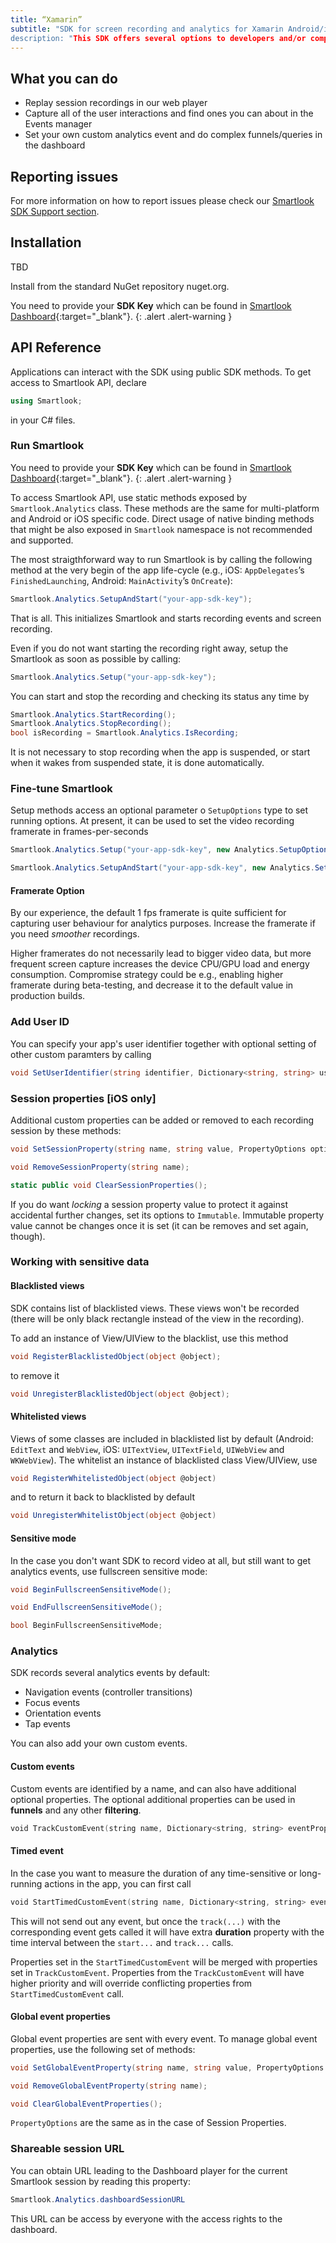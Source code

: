 ```yaml
---
title: “Xamarin”
subtitle: "SDK for screen recording and analytics for Xamarin Android/iOS multi-platform apps.”
description: "This SDK offers several options to developers and/or companies."
---
```


## What you can do

* Replay session recordings in our web player
* Capture all of the user interactions and find ones you can about in the Events manager
* Set your own custom analytics event and do complex funnels/queries in the dashboard

## Reporting issues

For more information on how to report issues please check our [Smartlook SDK Support section](https://smartlook.github.io/docs/sdk/support/#how-to-submit-an-issue).

## Installation

TBD

Install from the standard NuGet repository nuget.org.

You need to provide your **SDK Key** which can be found in [Smartlook Dashboard](https://www.smartlook.com/app/dashboard/settings/projects){:target="_blank"}.
{: .alert .alert-warning }


## API Reference

Applications can interact with the SDK using public SDK methods. To get access to Smartlook API, declare

```cs
using Smartlook;
```

in your C# files.

### Run Smartlook

You need to provide your **SDK Key** which can be found in [Smartlook Dashboard](https://www.smartlook.com/app/dashboard/settings/projects){:target="_blank"}.
{: .alert .alert-warning }

To access Smartlook API, use static methods exposed by `Smartlook.Analytics` class. These methods are the same for multi-platform and Android or iOS specific code. Direct usage of native binding methods that might be also exposed in `Smartlook` namespace is not recommended and supported.

The most straigthforward way to run Smartlook is by calling the following method at the very begin of the app life-cycle (e.g., iOS: `AppDelegates`’s `FinishedLaunching`, Android: `MainActivity`’s `OnCreate`):

```cs
Smartlook.Analytics.SetupAndStart("your-app-sdk-key");
```

That is all. This initializes Smartlook and starts recording events and screen recording.

Even if you do not want starting the recording right away, setup the Smartlook as soon as possible by calling:

```cs
Smartlook.Analytics.Setup("your-app-sdk-key");
```

You can start and stop the recording and checking its status any time by 

```cs
Smartlook.Analytics.StartRecording();
Smartlook.Analytics.StopRecording();
bool isRecording = Smartlook.Analytics.IsRecording;
```

It is not necessary to stop recording when the app is suspended, or start when it wakes from suspended state, it is done automatically.

### Fine-tune Smartlook

Setup methods access an optional parameter o `SetupOptions` type to set running options. At present, it can be used to set the video recording framerate in frames-per-seconds
```cs
Smartlook.Analytics.Setup("your-app-sdk-key", new Analytics.SetupOptions(framerate: 4));

Smartlook.Analytics.SetupAndStart("your-app-sdk-key", new Analytics.SetupOptions(framerate: 4));
```
#### Framerate Option

By our experience, the default 1 fps framerate is quite sufficient for capturing user behaviour for analytics purposes. Increase the framerate if you need *smoother* recordings.

Higher framerates do not necessarily lead to bigger video data, but more frequent screen capture increases the device CPU/GPU load and energy consumption. Compromise strategy could be e.g., enabling higher framerate during beta-testing, and decrease it to the default value in production builds.

### Add User ID

You can specify your app's user identifier together with optional setting of other custom paramters by calling
```cs
void SetUserIdentifier(string identifier, Dictionary<string, string> userProperies = null)
```

### Session properties [iOS only]

Additional custom properties can be added or removed to each recording session by these methods:

```cs
void SetSessionProperty(string name, string value, PropertyOptions options = PropertyOptions.Defaults);

void RemoveSessionProperty(string name);

static public void ClearSessionProperties();
```

If you do want _locking_ a session property value to protect it against accidental further changes, set its options to `Immutable`. Immutable property value cannot be changes once it is set (it can be removes and set again, though).

### Working with sensitive data

#### Blacklisted views

SDK contains list of blacklisted views. These views won't be recorded (there will be only black rectangle instead of the view in the recording). 

To add an instance of View/UIView to the blacklist, use this method
```cs
void RegisterBlacklistedObject(object @object);
```
to remove it
```cs
void UnregisterBlacklistedObject(object @object);
```

#### Whitelisted views
Views of some classes are included in blacklisted list by default (Android: `EditText` and `WebView`, iOS: `UITextView`, `UITextField`, `UIWebView` and `WKWebView`).
The whitelist an instance of blacklisted class View/UIView, use
```cs
void RegisterWhitelistedObject(object @object)
```
and to return it back to blacklisted by default
```cs
void UnregisterWhitelistObject(object @object)
```

#### Sensitive mode

In the case you don't want SDK to record video at all, but still want to get analytics events, use fullscreen sensitive mode:

```cs
void BeginFullscreenSensitiveMode();

void EndFullscreenSensitiveMode();

bool BeginFullscreenSensitiveMode;
```

### Analytics

SDK records several analytics events by default:

- Navigation events (controller transitions)
- Focus events
- Orientation events
- Tap events

You can also add your own custom events.

#### Custom events

Custom events are identified by a name, and can also have additional optional properties. The optional additional properties can be used in **funnels** and any other **filtering**.

```swift
void TrackCustomEvent(string name, Dictionary<string, string> eventProperties = null)
```

#### Timed event

In the case you want to measure the duration of any time-sensitive or long-running actions in the app, you can first call

```swift
void StartTimedCustomEvent(string name, Dictionary<string, string> eventProperties = null)
```

This will not send out any event, but once the `track(...)` with the corresponding event gets called it will have extra **duration** property with the time interval between the `start...` and `track...` calls.

Properties set in the `StartTimedCustomEvent` will be merged with properties set in `TrackCustomEvent`. Properties from the  `TrackCustomEvent` will have higher priority and will override conflicting properties from `StartTimedCustomEvent` call.

#### Global event properties

Global event properties are sent with every event. To manage global event properties, use the following set of methods:

```cs
void SetGlobalEventProperty(string name, string value, PropertyOptions options = PropertyOptions.Defaults);

void RemoveGlobalEventProperty(string name);

void ClearGlobalEventProperties();
```

`PropertyOptions` are the same as in the case of Session Properties.

### Shareable session URL

You can obtain URL leading to the Dashboard player for the current Smartlook session by reading this property:

```cs
Smartlook.Analytics.dashboardSessionURL
```

This URL can be access by everyone with the access rights to the dashboard.


